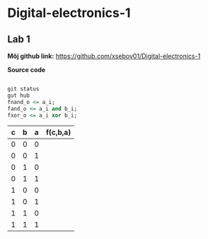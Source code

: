# Digital-electronics-1
## Lab 1

**Môj github link:** https://github.com/xsebov01/Digital-electronics-1 

**Source code**

```vhdl

git status
gut hub
fnand_o <= a_i;
fand_o <= a_i and b_i;
fxor_o <= a_i xor b_i;
```
| **c** | **b** |**a** | **f(c,b,a)** |
| :-: | :-: | :-: | :-: |
| 0 | 0 | 0 |  |
| 0 | 0 | 1 |  |
| 0 | 1 | 0 |  |
| 0 | 1 | 1 |  |
| 1 | 0 | 0 |  |
| 1 | 0 | 1 |  |
| 1 | 1 | 0 |  |
| 1 | 1 | 1 |  |


